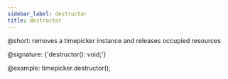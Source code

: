```yaml
---
sidebar_label: destructor
title: destructor
---          
```


@short: removes a timepicker instance and releases occupied resources

@signature: {'destructor(): void;'}

@example:
timepicker.destructor();
